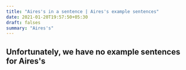 ```yaml
---
title: "Aires's in a sentence | Aires's example sentences"
date: 2021-01-20T19:57:50+05:30
draft: falses
summary: "Aires's"
---
```

## Unfortunately, we have no example sentences for Aires's                 
